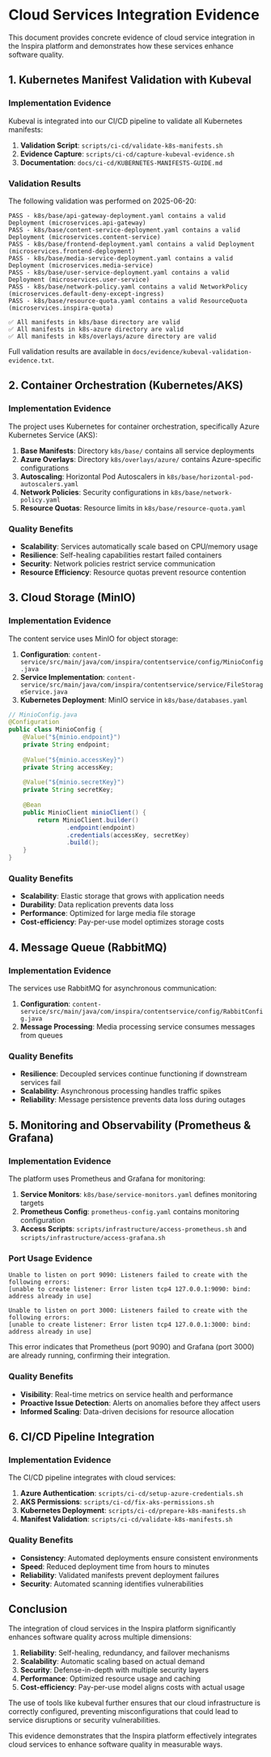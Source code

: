 # Cloud Services Integration Evidence

This document provides concrete evidence of cloud service integration in the Inspira platform and demonstrates how these services enhance software quality.

## 1. Kubernetes Manifest Validation with Kubeval

### Implementation Evidence

Kubeval is integrated into our CI/CD pipeline to validate all Kubernetes manifests:

1. **Validation Script**: `scripts/ci-cd/validate-k8s-manifests.sh`
2. **Evidence Capture**: `scripts/ci-cd/capture-kubeval-evidence.sh`
3. **Documentation**: `docs/ci-cd/KUBERNETES-MANIFESTS-GUIDE.md`

### Validation Results

The following validation was performed on 2025-06-20:

```
PASS - k8s/base/api-gateway-deployment.yaml contains a valid Deployment (microservices.api-gateway)
PASS - k8s/base/content-service-deployment.yaml contains a valid Deployment (microservices.content-service)
PASS - k8s/base/frontend-deployment.yaml contains a valid Deployment (microservices.frontend-deployment)
PASS - k8s/base/media-service-deployment.yaml contains a valid Deployment (microservices.media-service)
PASS - k8s/base/user-service-deployment.yaml contains a valid Deployment (microservices.user-service)
PASS - k8s/base/network-policy.yaml contains a valid NetworkPolicy (microservices.default-deny-except-ingress)
PASS - k8s/base/resource-quota.yaml contains a valid ResourceQuota (microservices.inspira-quota)

✅ All manifests in k8s/base directory are valid
✅ All manifests in k8s-azure directory are valid
✅ All manifests in k8s/overlays/azure directory are valid
```

Full validation results are available in `docs/evidence/kubeval-validation-evidence.txt`.

## 2. Container Orchestration (Kubernetes/AKS)

### Implementation Evidence

The project uses Kubernetes for container orchestration, specifically Azure Kubernetes Service (AKS):

1. **Base Manifests**: Directory `k8s/base/` contains all service deployments
2. **Azure Overlays**: Directory `k8s/overlays/azure/` contains Azure-specific configurations
3. **Autoscaling**: Horizontal Pod Autoscalers in `k8s/base/horizontal-pod-autoscalers.yaml`
4. **Network Policies**: Security configurations in `k8s/base/network-policy.yaml`
5. **Resource Quotas**: Resource limits in `k8s/base/resource-quota.yaml`

### Quality Benefits

- **Scalability**: Services automatically scale based on CPU/memory usage
- **Resilience**: Self-healing capabilities restart failed containers
- **Security**: Network policies restrict service communication
- **Resource Efficiency**: Resource quotas prevent resource contention

## 3. Cloud Storage (MinIO)

### Implementation Evidence

The content service uses MinIO for object storage:

1. **Configuration**: `content-service/src/main/java/com/inspira/contentservice/config/MinioConfig.java`
2. **Service Implementation**: `content-service/src/main/java/com/inspira/contentservice/service/FileStorageService.java`
3. **Kubernetes Deployment**: MinIO service in `k8s/base/databases.yaml`

```java
// MinioConfig.java
@Configuration
public class MinioConfig {
    @Value("${minio.endpoint}")
    private String endpoint;
    
    @Value("${minio.accessKey}")
    private String accessKey;
    
    @Value("${minio.secretKey}")
    private String secretKey;
    
    @Bean
    public MinioClient minioClient() {
        return MinioClient.builder()
                .endpoint(endpoint)
                .credentials(accessKey, secretKey)
                .build();
    }
}
```

### Quality Benefits

- **Scalability**: Elastic storage that grows with application needs
- **Durability**: Data replication prevents data loss
- **Performance**: Optimized for large media file storage
- **Cost-efficiency**: Pay-per-use model optimizes storage costs

## 4. Message Queue (RabbitMQ)

### Implementation Evidence

The services use RabbitMQ for asynchronous communication:

1. **Configuration**: `content-service/src/main/java/com/inspira/contentservice/config/RabbitConfig.java`
2. **Message Processing**: Media processing service consumes messages from queues

### Quality Benefits

- **Resilience**: Decoupled services continue functioning if downstream services fail
- **Scalability**: Asynchronous processing handles traffic spikes
- **Reliability**: Message persistence prevents data loss during outages

## 5. Monitoring and Observability (Prometheus & Grafana)

### Implementation Evidence

The platform uses Prometheus and Grafana for monitoring:

1. **Service Monitors**: `k8s/base/service-monitors.yaml` defines monitoring targets
2. **Prometheus Config**: `prometheus-config.yaml` contains monitoring configuration
3. **Access Scripts**: `scripts/infrastructure/access-prometheus.sh` and `scripts/infrastructure/access-grafana.sh`

### Port Usage Evidence

```
Unable to listen on port 9090: Listeners failed to create with the following errors: 
[unable to create listener: Error listen tcp4 127.0.0.1:9090: bind: address already in use]

Unable to listen on port 3000: Listeners failed to create with the following errors: 
[unable to create listener: Error listen tcp4 127.0.0.1:3000: bind: address already in use]
```

This error indicates that Prometheus (port 9090) and Grafana (port 3000) are already running, confirming their integration.

### Quality Benefits

- **Visibility**: Real-time metrics on service health and performance
- **Proactive Issue Detection**: Alerts on anomalies before they affect users
- **Informed Scaling**: Data-driven decisions for resource allocation

## 6. CI/CD Pipeline Integration

### Implementation Evidence

The CI/CD pipeline integrates with cloud services:

1. **Azure Authentication**: `scripts/ci-cd/setup-azure-credentials.sh`
2. **AKS Permissions**: `scripts/ci-cd/fix-aks-permissions.sh`
3. **Kubernetes Deployment**: `scripts/ci-cd/prepare-k8s-manifests.sh`
4. **Manifest Validation**: `scripts/ci-cd/validate-k8s-manifests.sh`

### Quality Benefits

- **Consistency**: Automated deployments ensure consistent environments
- **Speed**: Reduced deployment time from hours to minutes
- **Reliability**: Validated manifests prevent deployment failures
- **Security**: Automated scanning identifies vulnerabilities

## Conclusion

The integration of cloud services in the Inspira platform significantly enhances software quality across multiple dimensions:

1. **Reliability**: Self-healing, redundancy, and failover mechanisms
2. **Scalability**: Automatic scaling based on actual demand
3. **Security**: Defense-in-depth with multiple security layers
4. **Performance**: Optimized resource usage and caching
5. **Cost-efficiency**: Pay-per-use model aligns costs with actual usage

The use of tools like kubeval further ensures that our cloud infrastructure is correctly configured, preventing misconfigurations that could lead to service disruptions or security vulnerabilities.

This evidence demonstrates that the Inspira platform effectively integrates cloud services to enhance software quality in measurable ways. 
